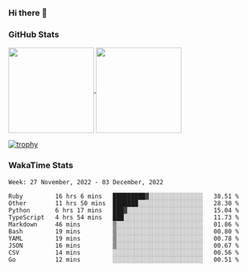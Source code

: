 ### Hi there 👋

### GitHub Stats

<a href="https://github.com/anuraghazra/github-readme-stats">
  <img align="center" height="170px" src="https://github-readme-stats.vercel.app/api/top-langs/?username=tksfjt1024&layout=compact&count_private=true&show_icons=true&show_icons=true&theme=graywhite" />
</a>
<a href="https://github.com/anuraghazra/github-readme-stats">
  <img align="center" height="170px" src="https://github-readme-stats.vercel.app/api?username=tksfjt1024&count_private=true&show_icons=true&show_icons=true&theme=graywhite" />
</a>

[![trophy](https://github-profile-trophy.vercel.app/?username=tksfjt1024)](https://github.com/ryo-ma/github-profile-trophy)

### WakaTime Stats

<!--START_SECTION:waka-->
```text
Week: 27 November, 2022 - 03 December, 2022

Ruby         16 hrs 6 mins   █████████▓░░░░░░░░░░░░░░░   38.51 % 
Other        11 hrs 50 mins  ███████░░░░░░░░░░░░░░░░░░   28.30 % 
Python       6 hrs 17 mins   ███▓░░░░░░░░░░░░░░░░░░░░░   15.04 % 
TypeScript   4 hrs 54 mins   ███░░░░░░░░░░░░░░░░░░░░░░   11.73 % 
Markdown     46 mins         ▒░░░░░░░░░░░░░░░░░░░░░░░░   01.86 % 
Bash         19 mins         ▒░░░░░░░░░░░░░░░░░░░░░░░░   00.80 % 
YAML         19 mins         ▒░░░░░░░░░░░░░░░░░░░░░░░░   00.78 % 
JSON         16 mins         ▒░░░░░░░░░░░░░░░░░░░░░░░░   00.67 % 
CSV          14 mins         ░░░░░░░░░░░░░░░░░░░░░░░░░   00.56 % 
Go           12 mins         ░░░░░░░░░░░░░░░░░░░░░░░░░   00.51 % 
```
<!--END_SECTION:waka-->
